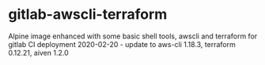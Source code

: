 # gitlab-awscli-terraform
Alpine image enhanced with some basic shell tools, awscli and terraform for gitlab CI deployment
2020-02-20 - update to aws-cli 1.18.3, terraform 0.12.21, aiven 1.2.0 
